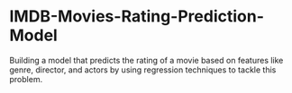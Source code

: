 # IMDB-Movies-Rating-Prediction-Model
Building a model that predicts the rating of a movie based on features like genre, director, and actors by using regression techniques to tackle this problem.
